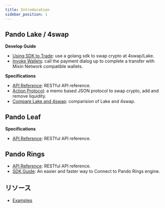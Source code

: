 ```yaml
---
title: Introducation
sidebar_position: 1
---
```


## Pando Lake / 4swap

**Develop Guide**

  - [Using SDK to Trade](/developer/lake/guide/using-sdk): use a golang sdk to swap crypto at 4swap/Lake.
  - [Invoke Wallets](/developer/lake/guide/invoke-wallets): call the payment dialog up to complete a transfer with Mixin Network compatible wallets.

**Specifications**

- [API Reference](/developer/lake/apis/overview): RESTful API reference.
- [Action Protocol](/developer/lake/action-protocol): a memo based JSON protocol to swap crypto, add and remove liquidity.
- [Compare Lake and 4swap](/developer/lake/lake-and-4swap): comparision of Lake and 4swap.

## Pando Leaf

**Specifications**

- [API Reference](/developer/leaf/apis/overview): RESTful API reference.


## Pando Rings

- [API Reference](/developer/rings/apis): RESTful API reference.
- [SDK Guide](/developer/rings/guide): An easier and faster way to Connect to Pando Rings engine.


## リソース

- [Examples](/developer/resources/examples)
